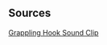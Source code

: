 Sources
---

<a href="https://pixabay.com/sound-effects/grappling-hook-14680/">Grappling Hook Sound Clip</a>
